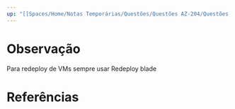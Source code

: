 ```yaml
---
up: "[[Spaces/Home/Notas Temporárias/Questões/Questões AZ-204/Questões AZ-204.md]]"
---
```


# Observação
Para redeploy de VMs sempre usar Redeploy blade

# Referências 